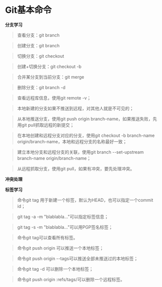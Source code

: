 # Git基本命令 #

**分支学习**
 >查看分支：git branch

 >创建分支：git branch <name>

 >切换分支：git checkout <name>

 >创建+切换分支：git checkout -b <name>

 >合并某分支到当前分支：git merge <name>

 >删除分支：git branch -d <name>

 >查看远程库信息，使用git remote -v；

 >本地新建的分支如果不推送到远程，对其他人就是不可见的；

 >从本地推送分支，使用git push origin branch-name，如果推送失败，先用git pull抓取远程的新提交；

 >在本地创建和远程分支对应的分支，使用git checkout -b branch-name origin/branch-name，本地和远程分支的名称最好一致；

 >建立本地分支和远程分支的关联，使用git branch --set-upstream branch-name origin/branch-name；

 >从远程抓取分支，使用git pull，如果有冲突，要先处理冲突。

**冲突处理**

**标签学习**
 >命令git tag <name>用于新建一个标签，默认为HEAD，也可以指定一个commit id；

 >git tag -a <tagname> -m "blablabla..."可以指定标签信息；

 >git tag -s <tagname> -m "blablabla..."可以用PGP签名标签；

 >命令git tag可以查看所有标签。
 
 >命令git push origin <tagname>可以推送一个本地标签；

 >命令git push origin --tags可以推送全部未推送过的本地标签；

 >命令git tag -d <tagname>可以删除一个本地标签；

 >命令git push origin :refs/tags/<tagname>可以删除一个远程标签。
